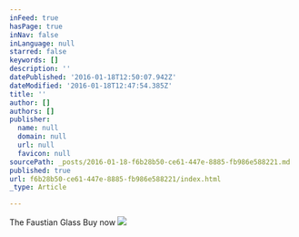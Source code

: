 ```yaml
---
inFeed: true
hasPage: true
inNav: false
inLanguage: null
starred: false
keywords: []
description: ''
datePublished: '2016-01-18T12:50:07.942Z'
dateModified: '2016-01-18T12:47:54.385Z'
title: ''
author: []
authors: []
publisher:
  name: null
  domain: null
  url: null
  favicon: null
sourcePath: _posts/2016-01-18-f6b28b50-ce61-447e-8885-fb986e588221.md
published: true
url: f6b28b50-ce61-447e-8885-fb986e588221/index.html
_type: Article

---
```

The Faustian Glass Buy now ![](https://the-grid-user-content.s3-us-west-2.amazonaws.com/9f4c95c3-f609-450c-92e9-e6d56e28f798.jpg)